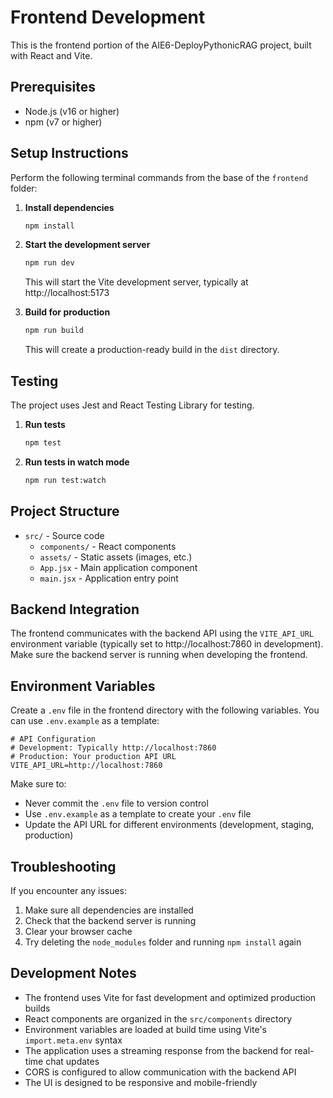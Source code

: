 # Frontend Development

This is the frontend portion of the AIE6-DeployPythonicRAG project, built with React and Vite.

## Prerequisites

- Node.js (v16 or higher)
- npm (v7 or higher)

## Setup Instructions

Perform the following terminal commands from the base of the `frontend` folder:

1. **Install dependencies**

   ```bash
   npm install
   ```

2. **Start the development server**

   ```bash
   npm run dev
   ```

   This will start the Vite development server, typically at http://localhost:5173

3. **Build for production**

   ```bash
   npm run build
   ```

   This will create a production-ready build in the `dist` directory.

## Testing

The project uses Jest and React Testing Library for testing.

1. **Run tests**

   ```bash
   npm test
   ```

2. **Run tests in watch mode**

   ```bash
   npm run test:watch
   ```

## Project Structure

- `src/` - Source code
  - `components/` - React components
  - `assets/` - Static assets (images, etc.)
  - `App.jsx` - Main application component
  - `main.jsx` - Application entry point

## Backend Integration

The frontend communicates with the backend API using the `VITE_API_URL` environment variable (typically set to http://localhost:7860 in development). Make sure the backend server is running when developing the frontend.

## Environment Variables

Create a `.env` file in the frontend directory with the following variables. You can use `.env.example` as a template:

```env
# API Configuration
# Development: Typically http://localhost:7860
# Production: Your production API URL
VITE_API_URL=http://localhost:7860
```

Make sure to:
- Never commit the `.env` file to version control
- Use `.env.example` as a template to create your `.env` file
- Update the API URL for different environments (development, staging, production)

## Troubleshooting

If you encounter any issues:

1. Make sure all dependencies are installed
2. Check that the backend server is running
3. Clear your browser cache
4. Try deleting the `node_modules` folder and running `npm install` again

## Development Notes

- The frontend uses Vite for fast development and optimized production builds
- React components are organized in the `src/components` directory
- Environment variables are loaded at build time using Vite's `import.meta.env` syntax
- The application uses a streaming response from the backend for real-time chat updates
- CORS is configured to allow communication with the backend API
- The UI is designed to be responsive and mobile-friendly
